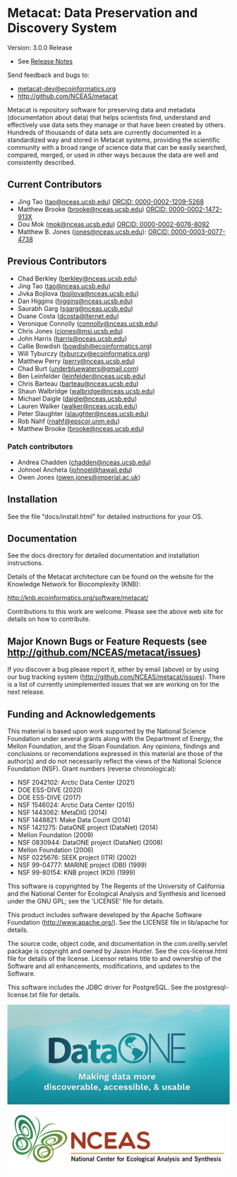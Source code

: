 # Metacat: Data Preservation and Discovery System

Version: 3.0.0 Release
- See [Release Notes](RELEASE-NOTES.md)

Send feedback and bugs to: 

- metacat-dev@ecoinformatics.org
- http://github.com/NCEAS/metacat

Metacat is repository software for preserving data and metadata
(documentation about data) that helps scientists find, understand and
effectively use data sets they manage or that have been created by
others. Hundreds of thousands of data sets are currently documented in
a standardized way and stored in Metacat systems, providing the
scientific community with a broad range of science data that can be
easily searched, compared, merged, or used in other ways because the
data are well and consistently described.

## Current Contributors

- Jing Tao (tao@nceas.ucsb.edu) [ORCID: 0000-0002-1209-5268](https://orcid.org/0000-0002-1209-5268)
- Matthew Brooke (brooke@nceas.ucsb.edu) [ORCID: 0000-0002-1472-913X](https://orcid.org/0000-0002-1472-913X)
- Dou Mok (mok@nceas.ucsb.edu) [ORCID: 0000-0002-6076-8092](https://orcid.org/0000-0002-6076-8092)
- Matthew B. Jones (jones@nceas.ucsb.edu): [ORCID: 0000-0003-0077-4738](https://orcid.org/0000-0003-0077-4738)

## Previous Contributors

- Chad Berkley (berkley@nceas.ucsb.edu)
- Jing Tao (tao@nceas.ucsb.edu)
- Jivka Bojilova (bojilova@nceas.ucsb.edu)
- Dan Higgins (higgins@nceas.ucsb.edu)
- Saurabh Garg (sgarg@nceas.ucsb.edu)
- Duane Costa (dcosta@lternet.edu)
- Veronique Connolly (connolly@nceas.ucsb.edu)
- Chris Jones (cjones@msi.ucsb.edu)
- John Harris (harris@nceas.ucsb.edu)
- Callie Bowdish (bowdish@ecoinformatics.org)
- Will Tyburczy (tyburczy@ecoinformatics.org)
- Matthew Perry (perry@nceas.ucsb.edu)
- Chad Burt (underbluewaters@gmail.com)
- Ben Leinfelder (leinfelder@nceas.ucsb.edu)
- Chris Barteau (barteau@nceas.ucsb.edu)
- Shaun Walbridge (walbridge@nceas.ucsb.edu)
- Michael Daigle (daigle@nceas.ucsb.edu)
- Lauren Walker (walker@nceas.ucsb.edu)
- Peter Slaughter (slaughter@nceas.ucsb.edu)
- Rob Nahf (rnahf@epscor.unm.edu)
- Matthew Brooke (brooke@nceas.ucsb.edu)

### Patch contributors
- Andrea Chadden (chadden@nceas.ucsb.edu)
- Johnoel Ancheta (johnoel@hawaii.edu)
- Owen Jones (owen.jones@imperial.ac.uk)

## Installation
See the file "docs/install.html" for detailed instructions
for your OS.

## Documentation
See the docs directory for detailed documentation and installation
instructions.

Details of the Metacat architecture can be found on the website for
the Knowledge Network for Biocomplexity (KNB):

  http://knb.ecoinformatics.org/software/metacat/

Contributions to this work are welcome.  Please see the above web site
for details on how to contribute.

## Major Known Bugs or Feature Requests (see http://github.com/NCEAS/metacat/issues)
If you discover a bug please report it, either by email (above) or by using
our bug tracking system (http://github.com/NCEAS/metacat/issues). There is a
list of currently unimplemented issues that we are working on
for the next release.

## Funding and Acknowledgements

This material is based upon work supported by the National Science Foundation under several grants along with the Department of Energy, the Mellon Foundation, and the Sloan Foundation.  Any opinions, findings and conclusions or recomendations expressed in this material are those of the author(s) and do not necessarily reflect the views of the National Science Foundation (NSF). Grant numbers (reverse chronological):

- NSF 2042102: Arctic Data Center (2021)
- DOE ESS-DIVE (2020)
- DOE ESS-DIVE (2017)
- NSF 1546024: Arctic Data Center (2015)
- NSF 1443062: MetaDIG (2014)
- NSF 1448821: Make Data Count (2014)
- NSF 1421275: DataONE project (DataNet) (2014)
- Mellon Foundation (2009)
- NSF 0830944: DataONE project (DataNet) (2008)
- Mellon Foundation (2006)
- NSF 0225676: SEEK project (ITR) (2002)
- NSF 99-04777: MARINE project (DBI) (1999)
- NSF 99-80154: KNB project (KDI) (1999)

This software is copyrighted by The Regents of the University of California
and the National Center for Ecological Analysis and Synthesis
and licensed under the GNU GPL; see the 'LICENSE' file for
details.

This product includes software developed by the Apache Software
Foundation (http://www.apache.org/). See the LICENSE file in lib/apache
for details.

The source code, object code, and documentation in the com.oreilly.servlet
package is copyright and owned by Jason Hunter. See the cos-license.html file
for details of the license.  Licensor retains title to and ownership of the
Software and all enhancements, modifications, and updates to the Software.

This software includes the JDBC driver for PostgreSQL.  See the
postgresql-license.txt file for details.

[![DataONE_footer](docs/_images/DataONE_Logo_Banner.png)](https://dataone.org)

[![nceas_footer](docs/_images/NCEAS_Logo4C_WhiteBkg.jpg)](https://www.nceas.ucsb.edu)